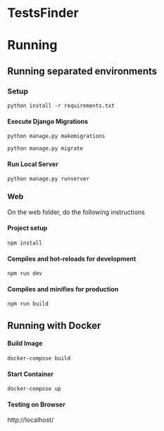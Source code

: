 # TestsFinder

# Running

## Running separated environments

### Setup 
```
python install -r requirements.txt
```

#### Execute Django Migrations
```
python manage.py makemigrations

python manage.py migrate
```

#### Run Local Server
```
python manage.py runserver
```

### Web
On the web folder, do the following instructions

#### Project setup
```
npm install
```

#### Compiles and hot-reloads for development
```
npm run dev
```

#### Compiles and minifies for production
```
npm run build
```

## Running with Docker

#### Build Image
```
docker-compose build
```

#### Start Container
```
docker-compose up
```

#### Testing on Browser

http://localhost/
